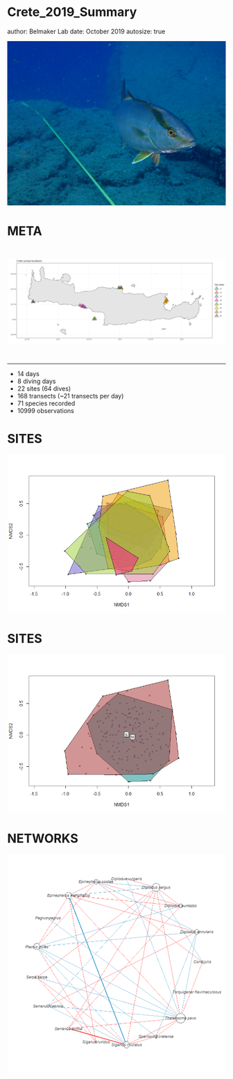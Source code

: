 Crete_2019_Summary
========================================================
author: Belmaker Lab
date: October 2019
autosize: true

![Seriola dumerili](SeriolaDumerili.JPG)

META
========================================================
![Map of dives](figures/Crete_locations.png)
***

- 14 days
- 8 diving days
- 22 sites (64 dives)
- 168 transects (~21 transects per day)
- 71 species recorded
- 10999 observations

SITES
========================================================
![NMDS grouped by sites](figures/NMDS_site.png)

SITES
========================================================
![NMDS grouped by location](figures/NMDS_South_North.png)

NETWORKS
========================================================
![Network for selected species](figures/crete_network.png)
